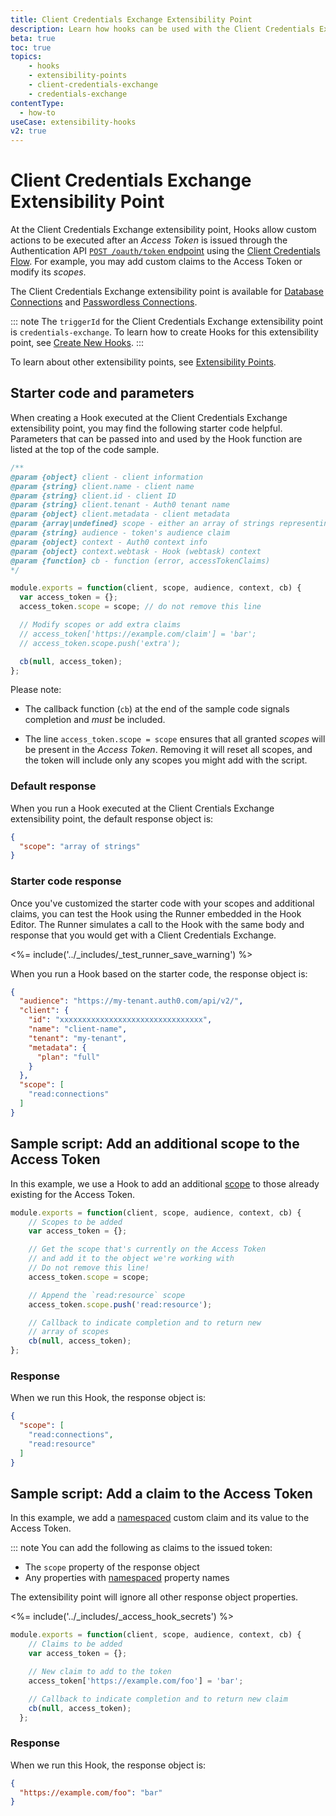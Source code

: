 ```yaml
---
title: Client Credentials Exchange Extensibility Point
description: Learn how hooks can be used with the Client Credentials Exchange extensibility point, which is available for database connections and passwordless connections.
beta: true
toc: true
topics:
    - hooks
    - extensibility-points
    - client-credentials-exchange
    - credentials-exchange
contentType:
  - how-to
useCase: extensibility-hooks
v2: true
---
```


# Client Credentials Exchange Extensibility Point

At the Client Credentials Exchange extensibility point, Hooks allow custom actions to be executed after an <dfn data-key="access-token">Access Token</dfn> is issued through the Authentication API [`POST /oauth/token` endpoint](/api/authentication#client-credentials-flow) using the [Client Credentials Flow](/flows/concepts/client-credentials). For example, you may add custom claims to the Access Token or modify its <dfn data-key="scope">scopes</dfn>.

The Client Credentials Exchange extensibility point is available for [Database Connections](/connections/database) and [Passwordless Connections](/connections/passwordless).

::: note
The `triggerId` for the Client Credentials Exchange extensibility point is `credentials-exchange`. To learn how to create Hooks for this extensibility point, see [Create New Hooks](/hooks/create).
:::

To learn about other extensibility points, see [Extensibility Points](/hooks/extensibility-points).

## Starter code and parameters

When creating a Hook executed at the Client Credentials Exchange extensibility point, you may find the following starter code helpful. Parameters that can be passed into and used by the Hook function are listed at the top of the code sample.

```js
/**
@param {object} client - client information
@param {string} client.name - client name
@param {string} client.id - client ID
@param {string} client.tenant - Auth0 tenant name
@param {object} client.metadata - client metadata
@param {array|undefined} scope - either an array of strings representing the token's scope claim, or undefined
@param {string} audience - token's audience claim
@param {object} context - Auth0 context info
@param {object} context.webtask - Hook (webtask) context
@param {function} cb - function (error, accessTokenClaims)
*/

module.exports = function(client, scope, audience, context, cb) {
  var access_token = {};
  access_token.scope = scope; // do not remove this line

  // Modify scopes or add extra claims
  // access_token['https://example.com/claim'] = 'bar';
  // access_token.scope.push('extra');

  cb(null, access_token);
};
```

Please note:

* The callback function (`cb`) at the end of the sample code signals completion and *must* be included.
- The line `access_token.scope = scope` ensures that all granted <dfn data-key="scope">scopes</dfn> will be present in the <dfn data-key="access-token">Access Token</dfn>. Removing it will reset all scopes, and the token will include only any scopes you might add with the script.

### Default response

When you run a Hook executed at the Client Crentials Exchange extensibility point, the default response object is:

```json
{
  "scope": "array of strings"
}
```

### Starter code response

Once you've customized the starter code with your scopes and additional claims, you can test the Hook using the Runner embedded in the Hook Editor. The Runner simulates a call to the Hook with the same body and response that you would get with a Client Credentials Exchange. 

<%= include('../_includes/_test_runner_save_warning') %>

When you run a Hook based on the starter code, the response object is:

```json
{
  "audience": "https://my-tenant.auth0.com/api/v2/",
  "client": {
    "id": "xxxxxxxxxxxxxxxxxxxxxxxxxxxxxxxx",
    "name": "client-name",
    "tenant": "my-tenant",
    "metadata": {
      "plan": "full"
    }
  },
  "scope": [
    "read:connections"
  ]
}
```

## Sample script: Add an additional scope to the Access Token

In this example, we use a Hook to add an additional [scope](/scopes) to those already existing for the Access Token.

```js
module.exports = function(client, scope, audience, context, cb) {
    // Scopes to be added
    var access_token = {};

    // Get the scope that's currently on the Access Token
    // and add it to the object we're working with
    // Do not remove this line!
    access_token.scope = scope;

    // Append the `read:resource` scope
    access_token.scope.push('read:resource');

    // Callback to indicate completion and to return new
    // array of scopes
    cb(null, access_token);
};
```

### Response

When we run this Hook, the response object is:

```json
{
  "scope": [
    "read:connections",
    "read:resource"
  ]
}
```

## Sample script: Add a claim to the Access Token

In this example, we add a [namespaced](/tokens/guides/create-namespaced-custom-claims) custom claim and its value to the Access Token.

::: note
You can add the following as claims to the issued token:

* The `scope` property of the response object
* Any properties with [namespaced](/tokens/concepts/claims-namespacing) property names

The extensibility point will ignore all other response object properties.

<%= include('../_includes/_access_hook_secrets') %>

```js
module.exports = function(client, scope, audience, context, cb) {
    // Claims to be added
    var access_token = {};

    // New claim to add to the token
    access_token['https://example.com/foo'] = 'bar';

    // Callback to indicate completion and to return new claim
    cb(null, access_token);
  };
```

### Response

When we run this Hook, the response object is:

```json
{
  "https://example.com/foo": "bar"
}
```
